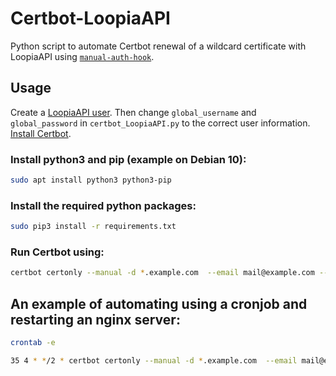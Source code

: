 # Certbot-LoopiaAPI
Python script to automate Certbot renewal of a wildcard certificate with LoopiaAPI using [`manual-auth-hook`](https://certbot.eff.org/docs/using.html#pre-and-post-validation-hooks).

## Usage
Create a [LoopiaAPI user](https://www.loopia.se/api/). Then change `global_username` and `global_password` in `certbot_LoopiaAPI.py` to the correct user information. [Install Certbot](https://certbot.eff.org/).

### Install python3 and pip (example on Debian 10):
```bash
sudo apt install python3 python3-pip
```

### Install the required python packages:
```bash
sudo pip3 install -r requirements.txt
```

### Run Certbot using:
```bash
certbot certonly --manual -d *.example.com  --email mail@example.com --agree-tos --no-bootstrap --manual-public-ip-logging-ok --preferred-challenges dns-01 --manual-auth-hook /path/to/certbot_LoopiaAPI.py --server https://acme-v02.api.letsencrypt.org/directory
```

## An example of automating using a cronjob and restarting an nginx server:
```bash
crontab -e
```
```bash
35 4 * */2 * certbot certonly --manual -d *.example.com  --email mail@example.com --agree-tos --no-bootstrap --force-renewal --manual-public-ip-logging-ok --preferred-challenges dns-01 --manual-auth-hook /path/to/certbot_LoopiaAPI.py --server https://acme-v02.api.letsencrypt.org/directory && service nginx restart
```
